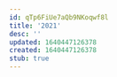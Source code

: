```yaml
---
id: qTp6FiUe7aQb9NKoqwf8l
title: '2021'
desc: ''
updated: 1640447126378
created: 1640447126378
stub: true
---
```


